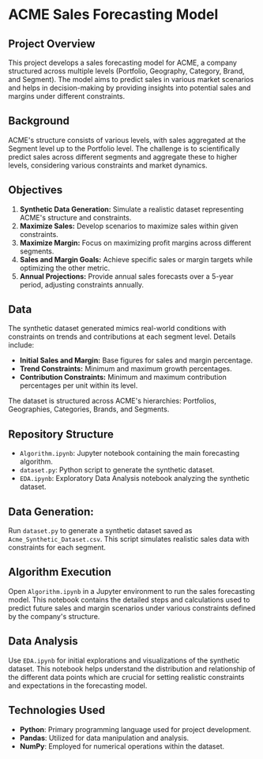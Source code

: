 # ACME Sales Forecasting Model

## Project Overview
This project develops a sales forecasting model for ACME, a company structured across multiple levels (Portfolio, Geography, Category, Brand, and Segment). The model aims to predict sales in various market scenarios and helps in decision-making by providing insights into potential sales and margins under different constraints.

## Background
ACME's structure consists of various levels, with sales aggregated at the Segment level up to the Portfolio level. The challenge is to scientifically predict sales across different segments and aggregate these to higher levels, considering various constraints and market dynamics.

## Objectives
1. **Synthetic Data Generation:** Simulate a realistic dataset representing ACME's structure and constraints.
2. **Maximize Sales:** Develop scenarios to maximize sales within given constraints.
3. **Maximize Margin:** Focus on maximizing profit margins across different segments.
4. **Sales and Margin Goals:** Achieve specific sales or margin targets while optimizing the other metric.
5. **Annual Projections:** Provide annual sales forecasts over a 5-year period, adjusting constraints annually.

## Data
The synthetic dataset generated mimics real-world conditions with constraints on trends and contributions at each segment level. Details include:
- **Initial Sales and Margin:** Base figures for sales and margin percentage.
- **Trend Constraints:** Minimum and maximum growth percentages.
- **Contribution Constraints:** Minimum and maximum contribution percentages per unit within its level.

The dataset is structured across ACME's hierarchies: Portfolios, Geographies, Categories, Brands, and Segments.

## Repository Structure
- `Algorithm.ipynb`: Jupyter notebook containing the main forecasting algorithm.
- `dataset.py`: Python script to generate the synthetic dataset.
- `EDA.ipynb`: Exploratory Data Analysis notebook analyzing the synthetic dataset.

## Data Generation:
   Run `dataset.py` to generate a synthetic dataset saved as `Acme_Synthetic_Dataset.csv`. This script simulates realistic sales data with constraints for each segment.

## Algorithm Execution
Open `Algorithm.ipynb` in a Jupyter environment to run the sales forecasting model. This notebook contains the detailed steps and calculations used to predict future sales and margin scenarios under various constraints defined by the company's structure.

## Data Analysis
Use `EDA.ipynb` for initial explorations and visualizations of the synthetic dataset. This notebook helps understand the distribution and relationship of the different data points which are crucial for setting realistic constraints and expectations in the forecasting model.

## Technologies Used
- **Python**: Primary programming language used for project development.
- **Pandas**: Utilized for data manipulation and analysis.
- **NumPy**: Employed for numerical operations within the dataset.
